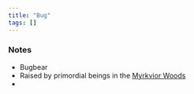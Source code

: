 ```yaml
---
title: "Bug"
tags: []
---
```


### Notes
- Bugbear 
- Raised by primordial beings in the [Myrkvior Woods](posts/Places/Myrkvior%20Woods.md)
- 